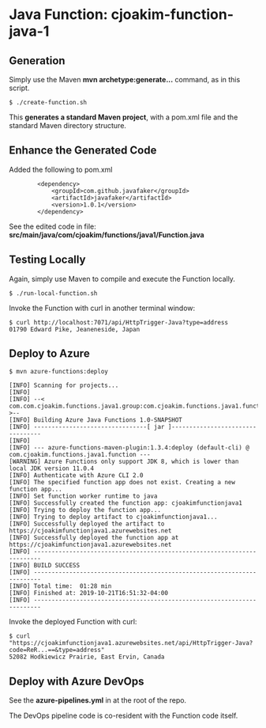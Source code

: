 # Java Function: cjoakim-function-java-1

## Generation

Simply use the Maven **mvn archetype:generate...** command, as in this script.
```
$ ./create-function.sh
```

This **generates a standard Maven project**, with a pom.xml file and the standard
Maven directory structure.

## Enhance the Generated Code

Added the following to pom.xml
```
        <dependency>
            <groupId>com.github.javafaker</groupId>
            <artifactId>javafaker</artifactId>
            <version>1.0.1</version>
        </dependency>
```

See the edited code in file:
**src/main/java/com/cjoakim/functions/java1/Function.java**

## Testing Locally

Again, simply use Maven to compile and execute the Function locally.
```
$ ./run-local-function.sh
```

Invoke the Function with curl in another terminal window:
```
$ curl http://localhost:7071/api/HttpTrigger-Java?type=address
01790 Edward Pike, Jeaneneside, Japan
```

## Deploy to Azure 

```
$ mvn azure-functions:deploy

[INFO] Scanning for projects...
[INFO]
[INFO] --< com.com.cjoakim.functions.java1.group:com.cjoakim.functions.java1.function >--
[INFO] Building Azure Java Functions 1.0-SNAPSHOT
[INFO] --------------------------------[ jar ]---------------------------------
[INFO]
[INFO] --- azure-functions-maven-plugin:1.3.4:deploy (default-cli) @ com.cjoakim.functions.java1.function ---
[WARNING] Azure Functions only support JDK 8, which is lower than local JDK version 11.0.4
[INFO] Authenticate with Azure CLI 2.0
[INFO] The specified function app does not exist. Creating a new function app...
[INFO] Set function worker runtime to java
[INFO] Successfully created the function app: cjoakimfunctionjava1
[INFO] Trying to deploy the function app...
[INFO] Trying to deploy artifact to cjoakimfunctionjava1...
[INFO] Successfully deployed the artifact to https://cjoakimfunctionjava1.azurewebsites.net
[INFO] Successfully deployed the function app at https://cjoakimfunctionjava1.azurewebsites.net
[INFO] ------------------------------------------------------------------------
[INFO] BUILD SUCCESS
[INFO] ------------------------------------------------------------------------
[INFO] Total time:  01:28 min
[INFO] Finished at: 2019-10-21T16:51:32-04:00
[INFO] ------------------------------------------------------------------------
```

Invoke the deployed Function with curl:
```
$ curl "https://cjoakimfunctionjava1.azurewebsites.net/api/HttpTrigger-Java?code=ReR...==&type=address"
52082 Hodkiewicz Prairie, East Ervin, Canada
```

## Deploy with Azure DevOps

See the **azure-pipelines.yml** in at the root of the repo.

The DevOps pipeline code is co-resident with the Function code itself.
